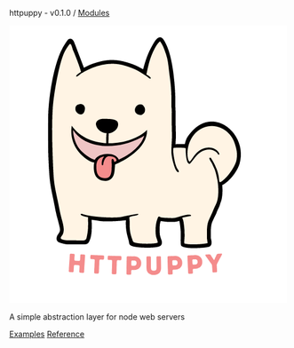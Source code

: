 httpuppy - v0.1.0 / [Modules](modules.md)

![](logo.png)

A simple abstraction layer for node web servers

[Examples](/examples/)
[Reference](/api-reference/)
